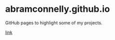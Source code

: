 # abramconnelly.github.io

GitHub pages to highlight some of my projects.

[link](https://abramconnelly.github.io)
